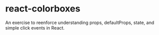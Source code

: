 # react-colorboxes
An exercise to reenforce understanding props, defaultProps, state, and simple click events in React.

